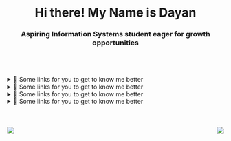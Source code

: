 <h1 align="center">Hi there! My Name is Dayan </h1>
<h3 align="center">Aspiring Information Systems student eager for growth opportunities</h3> 

<br> 
<br>
<br>
</div>

<details>
  <summary>
    🔗 Some links for you to get to know me better
  </summary>
  <br/>
  <div>
	[![portfolio](https://img.shields.io/badge/my_portfolio-000?style=for-the-badge&logo=ko-fi&logoColor=white)](https://katherineoelsner.com/)
	[![linkedin](https://img.shields.io/badge/linkedin-0A66C2?style=for-the-badge&logo=linkedin&logoColor=white)](https://www.linkedin.com/)
	[![twitter](https://img.shields.io/badge/twitter-1DA1F2?style=for-the-badge&logo=twitter&logoColor=white)](https://twitter.com/)
  
  </div>
</details>
<details>
  <summary>
    🔗 Some links for you to get to know me better
  </summary>
  <br/>
  <div>
    <img src="yyy" />
  
  </div>
</details>
<details>
  <summary>
    🔗 Some links for you to get to know me better
  </summary>
  <br/>
  <div>
    <img src="yyy" />
  
  </div>
</details>
<details>
  <summary>
    🔗 Some links for you to get to know me better
  </summary>
  <br/>
  <div>
    <img src="yyy" />
  
  </div>
</details>
<br> 
<br>
<br>
<div style="width: 100%;">
	<div style="float: left;">
      		<img  align= "left" style="max-width: 100%" src="https://github-readme-stats.vercel.app/api?username=DayanFA&theme=jolly&show_icons=true"/>
	</div>
	<div style="float: right;">
		<img  align= "right" style="max-width: 100%" src="https://github-readme-stats.vercel.app/api/top-langs/?username=DayanFA&layout=compact&langs_count=16&theme=jolly"/>
	</div>


